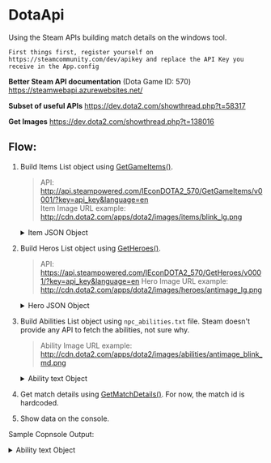 # DotaApi

Using the Steam APIs building match details on the windows tool.

`First things first, register yourself on https://steamcommunity.com/dev/apikey and replace the API Key you receive in the App.config`

**Better Steam API documentation** (Dota Game ID: 570)
https://steamwebapi.azurewebsites.net/

**Subset of useful APIs**
https://dev.dota2.com/showthread.php?t=58317

**Get Images**
https://dev.dota2.com/showthread.php?t=138016


## Flow:
1. Build Items List object using [GetGameItems()](https://wiki.teamfortress.com/wiki/WebAPI/GetGameItems).
   > API: http://api.steampowered.com/IEconDOTA2_570/GetGameItems/v0001/?key=api_key&language=en <br>
   > Item Image URL example: http://cdn.dota2.com/apps/dota2/images/items/blink_lg.png <br>
   <details>
   <summary>Item JSON Object</summary>
   <p>
   
   ```json
   {
   "result":{
      "items":[
            {
               "id":1,
               "name":"item_blink",
               "cost":2250,
               "secret_shop":0,
               "side_shop":1,
               "recipe":0,
               "localized_name":"Blink Dagger"
            }
         ]
      }
   }
2. Build Heros List object using [GetHeroes()](https://wiki.teamfortress.com/wiki/WebAPI/GetHeroes). 
   > API: https://api.steampowered.com/IEconDOTA2_570/GetHeroes/v0001/?key=api_key&language=en
   > Hero Image URL example: http://cdn.dota2.com/apps/dota2/images/heroes/antimage_lg.png
   <details>
   <summary>Hero JSON Object</summary>
   <p>
   
   ```json
   {
   "result":{
      "heroes":[
            {
               "name":"npc_dota_hero_antimage",
               "id":1,
               "localized_name":"Anti-Mage"
            }
         ]
      }
   }
3. Build Abilities List object using `npc_abilities.txt` file. Steam doesn't provide any API to fetch the abilities, not sure why.
   > Ability Image URL example: http://cdn.dota2.com/apps/dota2/images/abilities/antimage_blink_md.png
   <details>
   <summary>Ability text Object</summary>
   <p>
   
   ```
   {
      "DOTAAbilities":{
        "antimage_mana_break"
        {
          "ID"                  "5003"
          "AbilityBehavior"         "DOTA_ABILITY_BEHAVIOR_PASSIVE"
          "AbilityUnitDamageType"      "DAMAGE_TYPE_PHYSICAL"      
          "SpellImmunityType"         "SPELL_IMMUNITY_ENEMIES_NO"
          "AbilitySpecial"
          {
            "01"
            {
               "var_type"         "FIELD_FLOAT"
               "damage_per_burn"   "0.6"
            }
            "02"
            {
               "var_type"         "FIELD_INTEGER"
               "mana_per_hit"      "28 40 52 64"
            }
          }
        }
      }
   }
4. Get match details using [GetMatchDetails()](https://wiki.teamfortress.com/wiki/WebAPI/GetMatchDetails). For now, the match id is hardcoded.
5. Show data on the console.

Sample Copnsole Output:
   <details>
   <summary>Ability text Object</summary>
   <p>
   
   ```
   Match ID: 4142945482
   Match SeqNum: 3590197866
   Human Players: 10
   Duration: 3496
   Game Mode: 22

   Account ID: 347142169
   Player Name: Solid.Miracle
   Hero: Witch Doctor
         Hero Level: 25
   K/D/A: 7/14/21
   CS: 123/9
         GPM: 402
         XPM: 482
   Items:
   Slot 1: Glimmer Cape | Slot 2: Dust Of Appearance | Slot 3: Urn Of Shadows | Slot 4: Aghanim's Scepter | Slot 5: Arcane Boots | Slot 6: Observer And Sentry Wards

   Ability Upgrade Path:
     Paralyzing Cask upgraded at 1 @ 9/29/2018 2:51:39 AM
     Maledict upgraded at 2 @ 9/29/2018 2:54:28 AM
     Paralyzing Cask upgraded at 3 @ 9/29/2018 2:55:53 AM
     Maledict upgraded at 4 @ 9/29/2018 2:58:02 AM
     Paralyzing Cask upgraded at 5 @ 9/29/2018 3:00:55 AM
     Death Ward upgraded at 6 @ 9/29/2018 3:03:03 AM
     Maledict upgraded at 7 @ 9/29/2018 3:05:33 AM
     Voodoo Restoration upgraded at 8 @ 9/29/2018 3:07:14 AM
     Paralyzing Cask upgraded at 9 @ 9/29/2018 3:09:27 AM
     upgraded at 10 @ 9/29/2018 3:11:25 AM
     Voodoo Restoration upgraded at 11 @ 9/29/2018 3:12:34 AM
     Death Ward upgraded at 12 @ 9/29/2018 3:15:21 AM
     Maledict upgraded at 13 @ 9/29/2018 3:17:36 AM
     Voodoo Restoration upgraded at 14 @ 9/29/2018 3:19:58 AM
     upgraded at 15 @ 9/29/2018 3:21:38 AM
     Voodoo Restoration upgraded at 16 @ 9/29/2018 3:25:15 AM
     Death Ward upgraded at 17 @ 9/29/2018 3:27:12 AM
     upgraded at 18 @ 9/29/2018 3:35:10 AM
     upgraded at 19 @ 9/29/2018 3:49:11 AM